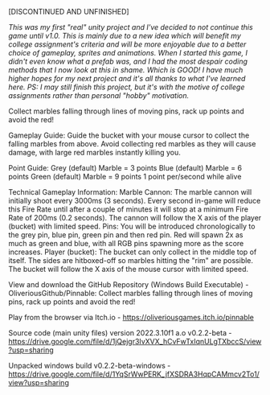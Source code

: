 [DISCONTINUED AND UNFINISHED]

_This was my first "real" unity project and I've decided to not continue this game until v1.0. This is mainly due to a new idea which will benefit my college assignment's criteria and will be more enjoyable due to a better choice of gameplay, sprites and animations. When I started this game, I didn't even know what a prefab was, and I had the most despair coding methods that I now look at this in shame. Which is GOOD! I have much higher hopes for my next project and it's all thanks to what I've learned here. PS: I may still finish this project, but it's with the motive of college assignments rather than personal "hobby" motivation._

Collect marbles falling through lines of moving pins, rack up points and avoid the red!

Gameplay Guide: Guide the bucket with your mouse cursor to collect the falling marbles from above. Avoid collecting red marbles as they will cause damage, with large red marbles instantly killing you.

Point Guide: Grey (default) Marble = 3 points Blue (default) Marble = 6 points Green (default) Marble = 9 points 1 point per/second while alive

Technical Gameplay Information: Marble Cannon: The marble cannon will initially shoot every 3000ms (3 seconds). Every second in-game will reduce this Fire Rate until after a couple of minutes it will stop at a minimum Fire Rate of 200ms (0.2 seconds). The cannon will follow the X axis of the player (bucket) with limited speed. Pins: You will be introduced chronologically to the grey pin, blue pin, green pin and then red pin. Red will spawn 2x as much as green and blue, with all RGB pins spawning more as the score increases. Player (bucket): The bucket can only collect in the middle top of itself. The sides are hitboxed-off so marbles hitting the "rim" are possible. The bucket will follow the X axis of the mouse cursor with limited speed.

View and download the GitHub Repository (Windows Build Executable) - OliveriousGithub/Pinnable: Collect marbles falling through lines of moving pins, rack up points and avoid the red!

Play from the browser via Itch.io - https://oliveriousgames.itch.io/pinnable

Source code (main unity files) version 2022.3.10f1 a.o v0.2.2-beta - https://drive.google.com/file/d/1jQejgr3IvXVX_hCvFwTxIqnULgTXbccS/view?usp=sharing

Unpacked windows build v0.2.2-beta-windows - https://drive.google.com/file/d/1YqSrWwPERK_jfXSDRA3HqpCAMmcv2To1/view?usp=sharing
